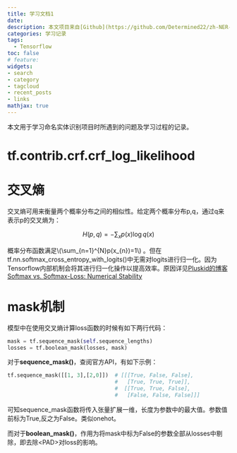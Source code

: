 ```yaml
---
title: 学习文档1
date: 
description: 本文项目来自[Github](https://github.com/Determined22/zh-NER-TF)
categories: 学习记录
tags: 
  - Tensorflow
toc: false
# feature: 
widgets:
- search
- category
- tagcloud
- recent_posts
- links
mathjax: true
---
```

本文用于学习命名实体识别项目时所遇到的问题及学习过程的记录。


<!-- more -->
# tf.contrib.crf.crf_log_likelihood

# 交叉熵
交叉熵可用来衡量两个概率分布之间的相似性。给定两个概率分布p,q，通过q来表示p的交叉熵为：

$$H(p, q)=-\sum_{x} p(x) \log q(x)$$

概率分布函数满足\\(\sum_{n=1}^{N}p(x_{n})=1\\) 。但在tf.nn.softmax_cross_entropy_with_logits()中无需对logits进行归一化。因为Tensorflow内部机制会将其进行归一化操作以提高效率。原因详见[Pluskid的博客Softmax vs. Softmax-Loss: Numerical Stability](http://freemind.pluskid.org/machine-learning/softmax-vs-softmax-loss-numerical-stability/)

# mask机制

模型中在使用交叉熵计算loss函数的时候有如下两行代码：
``` python
mask = tf.sequence_mask(self.sequence_lengths)
losses = tf.boolean_mask(losses, mask)
```
对于**sequence_mask()**，查阅官方API，有如下示例：
```python
tf.sequence_mask([[1, 3],[2,0]])  # [[[True, False, False],
                                  #   [True, True, True]],
                                  #  [[True, True, False],
                                  #   [False, False, False]]]
```
可知sequence_mask函数将传入张量扩展一维，长度为参数中的最大值。参数值前标为True,反之为False。类似onehot。

而对于**boolean_mask()**，作用为将mask中标为False的参数全部从losses中剔除，即去除\<PAD>对loss的影响。